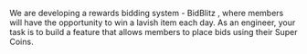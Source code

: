 We are developing a rewards bidding system - BidBlitz , where  members will have the opportunity to win a lavish item each day.
As an engineer, your task is to build a feature that allows members to place bids using their Super Coins.

